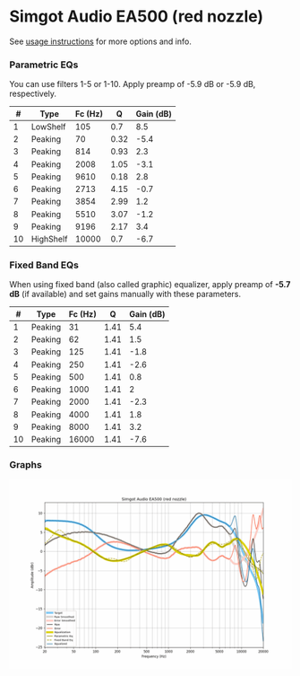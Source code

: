 # Simgot Audio EA500 (red nozzle)
See [usage instructions](https://github.com/jaakkopasanen/AutoEq#usage) for more options and info.

### Parametric EQs
You can use filters 1-5 or 1-10. Apply preamp of -5.9 dB or -5.9 dB, respectively.

|   # | Type      |   Fc (Hz) |    Q |   Gain (dB) |
|-----|-----------|-----------|------|-------------|
|   1 | LowShelf  |       105 | 0.7  |         8.5 |
|   2 | Peaking   |        70 | 0.32 |        -5.4 |
|   3 | Peaking   |       814 | 0.93 |         2.3 |
|   4 | Peaking   |      2008 | 1.05 |        -3.1 |
|   5 | Peaking   |      9610 | 0.18 |         2.8 |
|   6 | Peaking   |      2713 | 4.15 |        -0.7 |
|   7 | Peaking   |      3854 | 2.99 |         1.2 |
|   8 | Peaking   |      5510 | 3.07 |        -1.2 |
|   9 | Peaking   |      9196 | 2.17 |         3.4 |
|  10 | HighShelf |     10000 | 0.7  |        -6.7 |

### Fixed Band EQs
When using fixed band (also called graphic) equalizer, apply preamp of **-5.7 dB** (if available) and set gains manually with these parameters.

|   # | Type    |   Fc (Hz) |    Q |   Gain (dB) |
|-----|---------|-----------|------|-------------|
|   1 | Peaking |        31 | 1.41 |         5.4 |
|   2 | Peaking |        62 | 1.41 |         1.5 |
|   3 | Peaking |       125 | 1.41 |        -1.8 |
|   4 | Peaking |       250 | 1.41 |        -2.6 |
|   5 | Peaking |       500 | 1.41 |         0.8 |
|   6 | Peaking |      1000 | 1.41 |         2   |
|   7 | Peaking |      2000 | 1.41 |        -2.3 |
|   8 | Peaking |      4000 | 1.41 |         1.8 |
|   9 | Peaking |      8000 | 1.41 |         3.2 |
|  10 | Peaking |     16000 | 1.41 |        -7.6 |

### Graphs
![](./Simgot%20Audio%20EA500%20(red%20nozzle).png)
